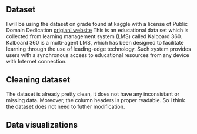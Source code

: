 ## Dataset
I will be using the dataset on grade found at kaggle with a license of Public Domain Dedication
[origianl website](https://www.kaggle.com/datasets/aljarah/xAPI-Edu-Data)
This is an educational data set which is collected from learning management system (LMS) called Kalboard 360. Kalboard 360 is a multi-agent LMS, which has been designed to facilitate learning through the use of leading-edge technology. Such system provides users with a synchronous access to educational resources from any device with Internet connection.
## Cleaning dataset
The dataset is already pretty clean, it does not have any inconsistant or missing data. Moreover, the column headers is proper readable. So i think the dataset does not need to futher modification.
## Data visualizations 